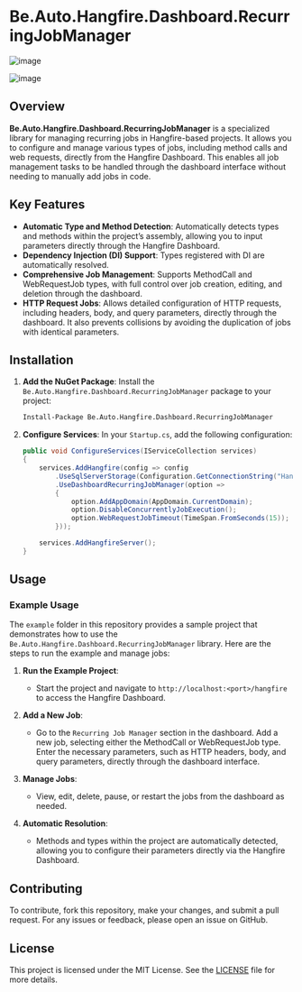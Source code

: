 
# Be.Auto.Hangfire.Dashboard.RecurringJobManager

![image](https://github.com/user-attachments/assets/96cc0f8a-e509-4108-9f14-1d41e1ad2925)

![image](https://github.com/user-attachments/assets/6d5c97ba-7149-4373-92a0-29bb3b01b271)

## Overview


**Be.Auto.Hangfire.Dashboard.RecurringJobManager** is a specialized library for managing recurring jobs in Hangfire-based projects. It allows you to configure and manage various types of jobs, including method calls and web requests, directly from the Hangfire Dashboard. This enables all job management tasks to be handled through the dashboard interface without needing to manually add jobs in code.


## Key Features

- **Automatic Type and Method Detection**: Automatically detects types and methods within the project’s assembly, allowing you to input parameters directly through the Hangfire Dashboard.
- **Dependency Injection (DI) Support**: Types registered with DI are automatically resolved.
- **Comprehensive Job Management**: Supports MethodCall and WebRequestJob types, with full control over job creation, editing, and deletion through the dashboard.
- **HTTP Request Jobs**: Allows detailed configuration of HTTP requests, including headers, body, and query parameters, directly through the dashboard. It also prevents collisions by avoiding the duplication of jobs with identical parameters.

## Installation

1. **Add the NuGet Package**:
   Install the `Be.Auto.Hangfire.Dashboard.RecurringJobManager` package to your project:
   ```bash
   Install-Package Be.Auto.Hangfire.Dashboard.RecurringJobManager
   ```

2. **Configure Services**:
   In your `Startup.cs`, add the following configuration:
   ```csharp
   public void ConfigureServices(IServiceCollection services)
   {
       services.AddHangfire(config => config
           .UseSqlServerStorage(Configuration.GetConnectionString("HangfireConnection"))
           .UseDashboardRecurringJobManager(option =>
           {
               option.AddAppDomain(AppDomain.CurrentDomain);
               option.DisableConcurrentlyJobExecution();
               option.WebRequestJobTimeout(TimeSpan.FromSeconds(15));
           }));

       services.AddHangfireServer();
   }
   ```



## Usage

### Example Usage

The `example` folder in this repository provides a sample project that demonstrates how to use the `Be.Auto.Hangfire.Dashboard.RecurringJobManager` library. Here are the steps to run the example and manage jobs:

1. **Run the Example Project**:
   - Start the project and navigate to `http://localhost:<port>/hangfire` to access the Hangfire Dashboard.

2. **Add a New Job**:
   - Go to the `Recurring Job Manager` section in the dashboard. Add a new job, selecting either the MethodCall or WebRequestJob type. Enter the necessary parameters, such as HTTP headers, body, and query parameters, directly through the dashboard interface.

3. **Manage Jobs**:
   - View, edit, delete, pause, or restart the jobs from the dashboard as needed.

4. **Automatic Resolution**:
   - Methods and types within the project are automatically detected, allowing you to configure their parameters directly via the Hangfire Dashboard.

## Contributing

To contribute, fork this repository, make your changes, and submit a pull request. For any issues or feedback, please open an issue on GitHub.

## License

This project is licensed under the MIT License. See the [LICENSE](LICENSE) file for more details.
